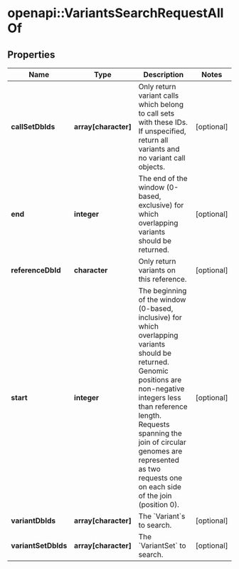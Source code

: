 # openapi::VariantsSearchRequestAllOf

## Properties
Name | Type | Description | Notes
------------ | ------------- | ------------- | -------------
**callSetDbIds** | **array[character]** | Only return variant calls which belong to call sets with these IDs. If unspecified, return all variants and no variant call objects. | [optional] 
**end** | **integer** | The end of the window (0-based, exclusive) for which overlapping variants should be returned. | [optional] 
**referenceDbId** | **character** | Only return variants on this reference. | [optional] 
**start** | **integer** | The beginning of the window (0-based, inclusive) for which overlapping variants should be returned. Genomic positions are non-negative integers less than reference length. Requests spanning the join of circular genomes are represented as two requests one on each side of the join (position 0). | [optional] 
**variantDbIds** | **array[character]** | The &#x60;Variant&#x60;s to search. | [optional] 
**variantSetDbIds** | **array[character]** | The &#x60;VariantSet&#x60; to search. | [optional] 


